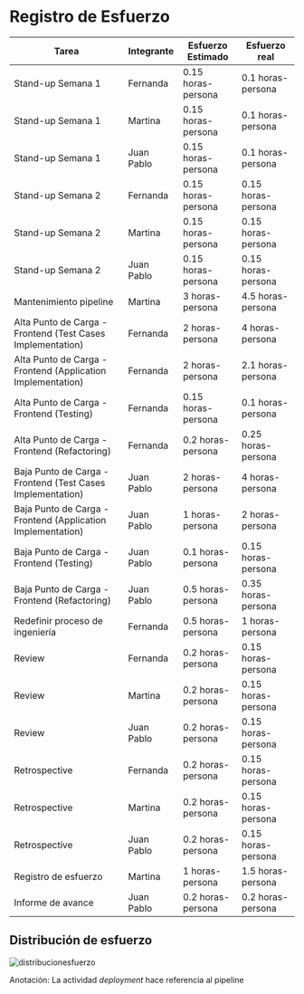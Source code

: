 # Registro de Esfuerzo

Tarea | Integrante | Esfuerzo Estimado | Esfuerzo real |
|---|---|---|---|
| Stand-up Semana 1 | Fernanda | 0.15 horas-persona | 0.1 horas-persona |
| Stand-up Semana 1 | Martina | 0.15 horas-persona | 0.1 horas-persona |
| Stand-up Semana 1 | Juan Pablo | 0.15 horas-persona | 0.1 horas-persona |
| Stand-up Semana 2 | Fernanda | 0.15 horas-persona | 0.15 horas-persona |
| Stand-up Semana 2 | Martina | 0.15 horas-persona | 0.15 horas-persona |
| Stand-up Semana 2 | Juan Pablo | 0.15 horas-persona | 0.15 horas-persona |
| Mantenimiento pipeline | Martina | 3 horas-persona | 4.5 horas-persona |
| Alta Punto de Carga - Frontend (Test Cases Implementation) | Fernanda | 2 horas-persona | 4 horas-persona |
| Alta Punto de Carga - Frontend (Application Implementation) | Fernanda | 2 horas-persona | 2.1 horas-persona |
| Alta Punto de Carga - Frontend (Testing) | Fernanda | 0.15 horas-persona | 0.1 horas-persona |
| Alta Punto de Carga - Frontend (Refactoring) | Fernanda | 0.2 horas-persona | 0.25 horas-persona |
| Baja Punto de Carga - Frontend (Test Cases Implementation) | Juan Pablo | 2 horas-persona | 4 horas-persona |
| Baja Punto de Carga - Frontend (Application Implementation) | Juan Pablo | 1 horas-persona | 2 horas-persona |
| Baja Punto de Carga - Frontend (Testing) | Juan Pablo | 0.1 horas-persona | 0.15 horas-persona |
| Baja Punto de Carga - Frontend (Refactoring) | Juan Pablo | 0.5 horas-persona | 0.35 horas-persona |
| Redefinir proceso de ingeniería | Fernanda | 0.5 horas-persona | 1 horas-persona |
| Review | Fernanda | 0.2 horas-persona | 0.15 horas-persona |
| Review | Martina | 0.2 horas-persona | 0.15 horas-persona |
| Review | Juan Pablo | 0.2 horas-persona | 0.15 horas-persona |
| Retrospective | Fernanda | 0.2 horas-persona | 0.15 horas-persona |
| Retrospective | Martina | 0.2 horas-persona | 0.15 horas-persona |
| Retrospective | Juan Pablo | 0.2 horas-persona | 0.15 horas-persona |
| Registro de esfuerzo | Martina | 1 horas-persona | 1.5 horas-persona |
| Informe de avance | Juan Pablo | 0.2 horas-persona | 0.2 horas-persona |



## Distribución de esfuerzo

![distribucionesfuerzo](https://user-images.githubusercontent.com/70965718/172065634-2cc81d13-09b8-4385-a95f-084b8ce24724.png)

Anotación: La actividad *deployment* hace referencia al pipeline
